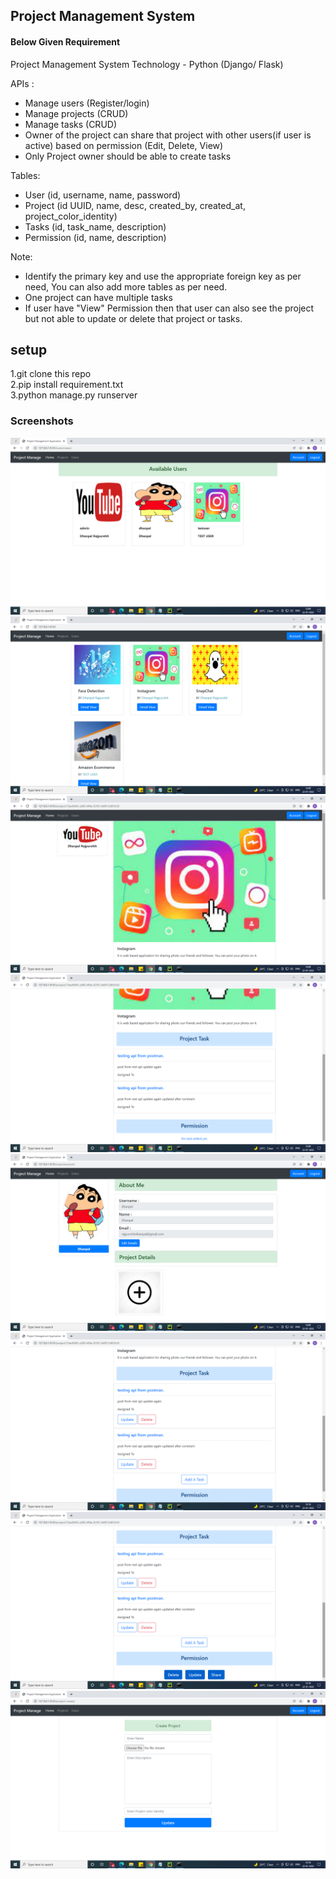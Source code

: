 ## Project Management System
#### Below Given Requirement


Project Management System
Technology - Python (Django/ Flask)

APIs :
- Manage users (Register/login)
- Manage projects (CRUD)
- Manage tasks (CRUD)
- Owner of the project can share that project with other users(if user is active) based on permission (Edit, Delete, View)
- Only Project owner should be able to create tasks


Tables:
- User (id, username, name, password)
- Project (id UUID, name, desc, created_by, created_at, project_color_identity)
- Tasks (id, task_name, description)
- Permission (id, name, description)

Note:
- Identify the primary key and use the appropriate foreign key as per need, You can also add more tables as per need.
- One project can have multiple tasks
- If user have "View" Permission then that user can also see the project but not able to update or delete that project or tasks.

## setup
1.git clone this repo<br>
2.pip install requirement.txt<br>
3.python manage.py runserver<br>


### Screenshots

![](screenshots/Screenshot%20(23).png)
![](screenshots/Screenshot%20(24).png)
![](screenshots/Screenshot%20(25).png)
![](screenshots/Screenshot%20(26).png)
![](screenshots/Screenshot%20(27).png)
![](screenshots/Screenshot%20(28).png)
![](screenshots/Screenshot%20(29).png)
![](screenshots/Screenshot%20(30).png)
